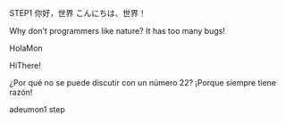 STEP1
你好，世界
こんにちは、世界！

Why don't programmers like nature? It has too many bugs!

HolaMon

HiThere!

¿Por qué no se puede discutir con un número 22? ¡Porque siempre tiene razón!

adeumon1
step
